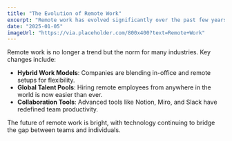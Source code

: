 ```yaml
---
title: "The Evolution of Remote Work"
excerpt: "Remote work has evolved significantly over the past few years. Here's what the future holds..."
date: "2025-01-05"
imageUrl: "https://via.placeholder.com/800x400?text=Remote+Work"
---
```


Remote work is no longer a trend but the norm for many industries. Key changes include:

- **Hybrid Work Models**: Companies are blending in-office and remote setups for flexibility.
- **Global Talent Pools**: Hiring remote employees from anywhere in the world is now easier than ever.
- **Collaboration Tools**: Advanced tools like Notion, Miro, and Slack have redefined team productivity.

The future of remote work is bright, with technology continuing to bridge the gap between teams and individuals.
